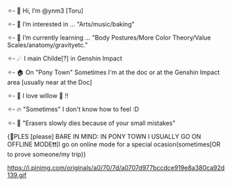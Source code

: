 ✧- 👋 Hi, I’m @ynm3 [Toru]

✧- 👀 I’m interested in ... "Arts/music/baking"

✧- 🌱 I’m currently learning ... "Body Postures/More Color Theory/Value Scales/anatomy/gravityetc."

✧- ☄ I main Childe[?] in Genshin Impact

✧- 🏠 On "Pony Town" Sometimes I'm at the doc or at the Genshin Impact area [usually near at the Doc]

✧- 🌟 I love willow 🐇 !!

✧- 🔥 "Sometimes" I don't know how to feel :D

✧- 🤯 "Erasers slowly dies because of your small mistakes"

{📌PLES [please] BARE IN MIND: IN PONY TOWN I USUALLY GO ON OFFLINE MODE❗❗[I go on online mode for a special ocasion(sometimes[OR to prove someone/my trip)}

https://i.pinimg.com/originals/a0/70/7d/a0707d977bccdce919e8a380ca92d139.gif
